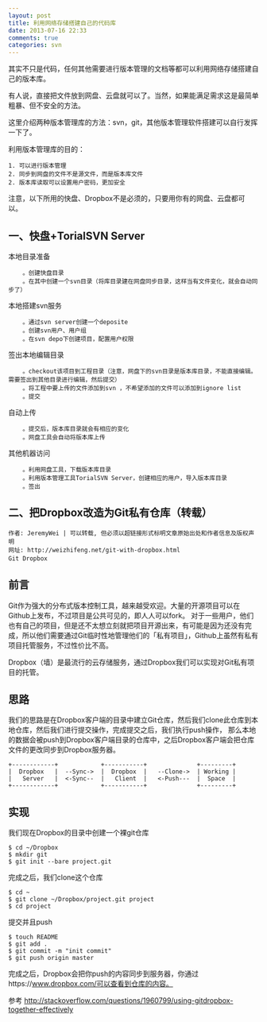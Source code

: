 ```yaml
---
layout: post
title: 利用网络存储搭建自己的代码库
date: 2013-07-16 22:33
comments: true
categories: svn 
---
```


其实不只是代码，任何其他需要进行版本管理的文档等都可以利用网络存储搭建自己的版本库。

有人说，直接把文件放到网盘、云盘就可以了。当然，如果能满足需求这是最简单粗暴、但不安全的方法。

这里介绍两种版本管理库的方法：svn，git，其他版本管理软件搭建可以自行发挥一下了。

利用版本管理库的目的：

	1. 可以进行版本管理
	2. 同步到网盘的文件不是源文件，而是版本库文件
	2. 版本库读取可以设置用户密码，更加安全

注意，以下所用的快盘、Dropbox不是必须的，只要用你有的网盘、云盘都可以。
<!-- more -->
一、快盘+TorialSVN Server
--

本地目录准备

        。创建快盘目录
        。在其中创建一个svn目录（将库目录建在网盘同步目录，这样当有文件变化，就会自动同步了）

本地搭建svn服务

        。通过svn server创建一个deposite
        。创建svn用户、用户组
        。在svn depo下创建项目，配置用户权限

签出本地编辑目录

        。checkout该项目到工程目录（注意，网盘下的svn目录是版本库目录，不能直接编辑。需要签出到其他目录进行编辑，然后提交）
        。将工程中要上传的文件添加到svn ，不希望添加的文件可以添加到ignore list
        。提交

自动上传

		。提交后，版本库目录就会有相应的变化
		。网盘工具会自动将版本库上传

其他机器访问
		
		。利用网盘工具，下载版本库目录
		。利用版本管理工具TorialSVN Server，创建相应的用户，导入版本库目录
		。签出

二、把Dropbox改造为Git私有仓库（转载）
--

	作者: JeremyWei | 可以转载, 但必须以超链接形式标明文章原始出处和作者信息及版权声明
	网址: http://weizhifeng.net/git-with-dropbox.html
	Git Dropbox　

前言
--
Git作为强大的分布式版本控制工具，越来越受欢迎。大量的开源项目可以在Github上发布，不过项目是公共可见的，即人人可以fork。 对于一些用户，他们也有自己的项目，但是还不太想立刻就把项目开源出来，有可能是因为还没有完成，所以他们需要通过Git临时性地管理他们的「私有项目」，Github上虽然有私有项目托管服务，不过性价比不高。

Dropbox（墙）是最流行的云存储服务，通过Dropbox我们可以实现对Git私有项目的托管。

思路
--
我们的思路是在Dropbox客户端的目录中建立Git仓库，然后我们clone此仓库到本地仓库，然后我们进行提交操作，完成提交之后，我们执行push操作， 那么本地的数据会被push到Dropbox客户端目录的仓库中，之后Dropbox客户端会把仓库文件的更改同步到Dropbox服务器。

	+------------+            +-----------+              +---------+
	|  Dropbox   |  --Sync->  |  Dropbox  |   --Clone->  | Working |
	|   Server   |  <-Sync--  |   Client  |   <-Push---  |  Space  |
	+------------+            +-----------+              +---------+
实现
--
我们现在Dropbox的目录中创建一个裸git仓库

	$ cd ~/Dropbox
	$ mkdir git
	$ git init --bare project.git
完成之后，我们clone这个仓库

	$ cd ~
	$ git clone ~/Dropbox/project.git project
	$ cd project
提交并且push

	$ touch README
	$ git add .
	$ git commit -m "init commit"
	$ git push origin master
完成之后，Dropbox会把你push的内容同步到服务器，你通过https://www.dropbox.com/可以查看到仓库的内容。

参考
http://stackoverflow.com/questions/1960799/using-gitdropbox-together-effectively
